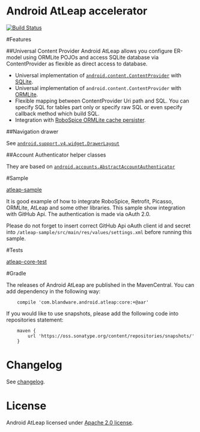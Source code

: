 Android AtLeap accelerator
==========================

[![Build Status](https://api.travis-ci.org/alex-schwartzman/android-atleap.png?branch=master)](https://travis-ci.org/alex-schwartzman/android-atleap)

#Features

##Universal Content Provider
Android AtLeap allows you configure ER-model using ORMLite POJOs and access SQLite database via
 ContentProvider as flexible as direct access to database.

 * Universal implementation of [`android.content.ContentProvider`](http://developer.android.com/guide/topics/providers/content-providers.html) with [SQLite](http://developer.android.com/training/basics/data-storage/databases.html).
 * Universal implementation of `android.content.ContentProvider` with [ORMLite](http://ormlite.com).
 * Flexible mapping  between ContentProvider Uri path and SQL. You can specify SQL for tables part only or specify raw SQL or even specify callback method which build SQL.
 * Integration with [RoboSpice ORMLite cache persister](https://github.com/octo-online/robospice).

##Navigation drawer

See [`android.support.v4.widget.DrawerLayout`](http://developer.android.com/training/implementing-navigation/nav-drawer.html)

##Account Authenticator helper classes

They are based on [`android.accounts.AbstractAccountAuthenticator`](http://developer.android.com/reference/android/accounts/AbstractAccountAuthenticator.html)


#Sample

[atleap-sample](https://github.com/alex-schwartzman/android-atleap/tree/master/atleap-sample)

It is good example of how to integrate RoboSpice, Retrofit, Picasso, ORMLite, AtLeap and some other libraries.
This sample show integration with GitHub Api. The authentication is made via oAuth 2.0.

Please do not forget to insert correct GitHub Api oAuth client id and secret into `/atleap-sample/src/main/res/values/settings.xml`
before running this sample.

#Tests

[atleap-core-test](https://github.com/alex-schwartzman/android-atleap/tree/master/atleap-core-test)

#Gradle

The releases of Android AtLeap are published in the MavenCentral. You can add dependency in the following way:

```
    compile 'com.blandware.android.atleap:core:+@aar'
```

If you would like to use snapshots, please add the following code into repositories statement:

```
    maven {
        url 'https://oss.sonatype.org/content/repositories/snapshots/'
    }
```

# Changelog

 See [changelog](https://github.com/alex-schwartzman/android-atleap/blob/master/CHANGELOG.md).

# License
 Android AtLeap licensed under [Apache 2.0 license](https://github.com/alex-schwartzman/android-atleap/blob/master/LICENSE).

